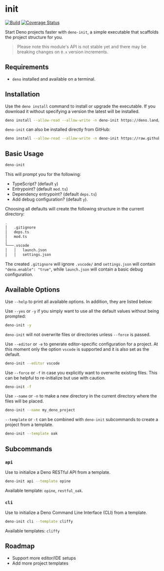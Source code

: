 # init

[![Build](https://github.com/GJZwiers/deno-init/actions/workflows/build.yaml/badge.svg)](https://github.com/GJZwiers/deno-init/actions/workflows/build.yaml)
[![Coverage Status](https://coveralls.io/repos/github/GJZwiers/deno-init/badge.svg?branch=main)](https://coveralls.io/github/GJZwiers/deno-init?branch=main)

Start Deno projects faster with `deno-init`, a simple executable that scaffolds the project structure for you.

> Please note this module's API is not stable yet and there may be breaking changes on `0.x` version increments.

## Requirements

- `deno` installed and available on a terminal.

## Installation

Use the `deno install` command to install or upgrade the executable. If you download it without specifying a version the latest will be installed.

```bash
deno install --allow-read --allow-write -n deno-init https://deno.land/x/init@0.9.1/mod.ts
```

`deno-init` can also be installed directly from GitHub:

```bash
deno install --allow-read --allow-write -n deno-init https://raw.githubusercontent.com/GJZwiers/deno-init/main/mod.ts
```

## Basic Usage

```bash
deno-init
```

This will prompt you for the following:

- TypeScript? (default `y`)
- Entrypoint? (default `mod.ts`)
- Dependency entrypoint? (default `deps.ts`)
- Add debug configuration? (default `y`).

Choosing all defaults will create the following structure in the current directory:

```bash
.
│   .gitignore
│   deps.ts  
│   mod.ts
│
└───.vscode
│   │   launch.json
│   │   settings.json
```

The created `.gitignore` will ignore `.vscode/` and `settings.json` will contain `"deno.enable": "true"`, while `launch.json` will contain a basic debug configuration.

## Available Options

Use `--help` to print all available options. In addition, they are listed below:

Use `--yes` or `-y` if you simply want to use all the default values without being prompted:

```bash
deno-init -y
```

`deno-init` will not overwrite files or directories unless `--force` is passed.

Use `--editor` or `-e` to generate editor-specific configuration for a project. At this moment only the option `vscode` is supported and it is also set as the default.

```bash
deno-init --editor vscode
```

Use `--force` or `-f` in case you explicitly want to overwrite existing files. This can be helpful to re-initialize but use with caution.

```bash
deno-init -f
```

Use `--name` or `-n` to make a new directory in the current directory where the files will be placed.

```bash
deno-init --name my_deno_project
```

`--template` or `-t` can be combined with `deno-init` subcommands to create a project from a template.

```bash
deno-init --template oak
```

## Subcommands

### `api`

Use to initialize a Deno RESTful API from a template.

```bash
deno-init api --template opine
```

Available template: `opine`, `restful_oak`.

### `cli`

Use to initialize a Deno Command Line Interface (CLI) from a template.

```bash
deno-init cli --template cliffy
```

Available templates: `cliffy`

## Roadmap

- Support more editor/IDE setups
- Add more project templates

